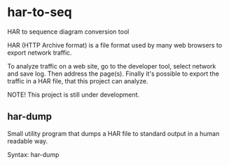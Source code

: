 # har-to-seq
HAR to sequence diagram conversion tool

HAR (HTTP Archive format) is a file format used by many web browsers to export network traffic.

To analyze traffic on a web site, go to the developer tool, select network and save log. Then address the page(s).
Finally it's possible to export the traffic in a HAR file, that this project can analyze.

NOTE! This project is still under development.

## har-dump
Small utility program that dumps a HAR file to standard output
in a human readable way.

Syntax: har-dump <filename-of-har-file>
